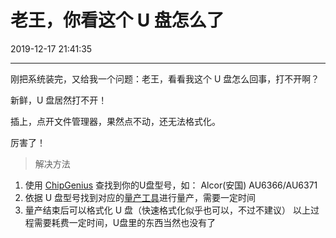 # 老王，你看这个 U 盘怎么了

2019-12-17 21:41:35

---
刚把系统装完，又给我一个问题：老王，看看我这个 U 盘怎么回事，打不开啊？

新鲜，U 盘居然打不开！

插上，点开文件管理器，果然点不动，还无法格式化。

厉害了！

> 解决方法

1. 使用 [ChipGenius](http://www.upantool.com/test/xinpian/2011/ChipGenius_V4.html) 查找到你的U盘型号，如： Alcor(安国) AU6366/AU6371
2. 依据 U 盘型号找到对应的[量产工具](http://www.upantool.com/liangchan/)进行量产，需要一定时间
3. 量产结束后可以格式化 U 盘（快速格式化似乎也可以，不过不建议）
以上过程需要耗费一定时间，U盘里的东西当然也没有了
